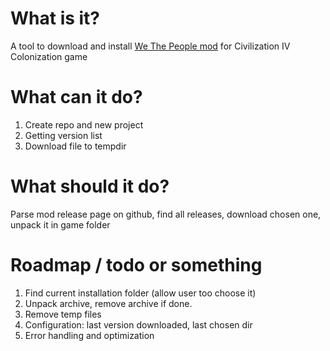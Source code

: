 # What is it?
A tool to download and install [We The People mod](https://github.com/We-the-People-civ4col-mod/Mod/releases) for Civilization IV Colonization game


# What can it do? 
1. Create repo and new project
1. Getting version list
1. Download file to tempdir

# What should it do?
Parse mod release page on github, find all releases, download chosen one, unpack it in game folder

# Roadmap / todo or something
1. Find current installation folder (allow user too choose it)
1. Unpack archive, remove archive if done.
1. Remove temp files
1. Configuration: last version downloaded, last chosen dir
1. Error handling and optimization
